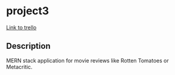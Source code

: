 # project3

[Link to trello](https://trello.com/invite/b/qJGs7XM9/ATTIc05a3fbd536eecaa06dcb50cbc2929ba7F4ADFF3/unit-3-project)


## Description
MERN stack application for movie reviews like Rotten Tomatoes or Metacritic.
